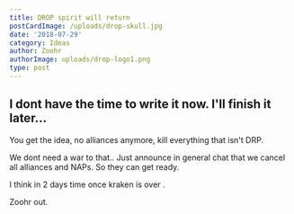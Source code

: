 ```yaml
---
title: DROP spirit will return
postCardImage: /uploads/drop-skull.jpg
date: '2018-07-29'
category: Ideas
author: Zoohr
authorImage: uploads/drop-logo1.png
type: post
---
```

## I dont have the time to write it now. I'll finish it later...

You get the idea, no alliances anymore, kill everything that isn't DRP.

We dont need a war to that.. Just announce in general chat that we cancel all alliances and NAPs. So they can get ready.

I think in 2 days time once kraken is over .

Zoohr out.
